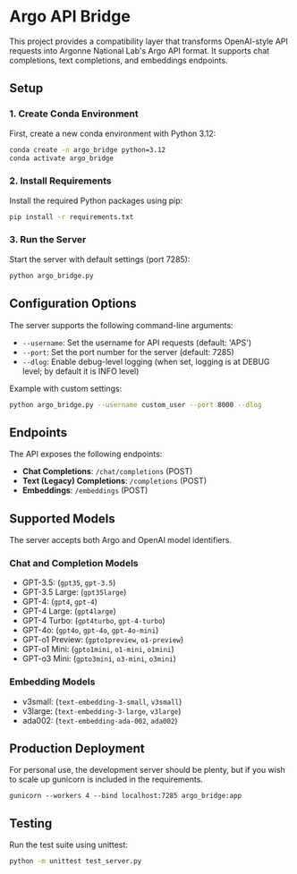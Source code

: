 # Argo API Bridge

This project provides a compatibility layer that transforms OpenAI-style API requests into Argonne National Lab's Argo API format. It supports chat completions, text completions, and embeddings endpoints.

## Setup

### 1. Create Conda Environment

First, create a new conda environment with Python 3.12:

```bash
conda create -n argo_bridge python=3.12
conda activate argo_bridge
```

### 2. Install Requirements

Install the required Python packages using pip:

```bash
pip install -r requirements.txt
```

### 3. Run the Server

Start the server with default settings (port 7285):

```bash
python argo_bridge.py
```

## Configuration Options

The server supports the following command-line arguments:

- `--username`: Set the username for API requests (default: 'APS')
- `--port`: Set the port number for the server (default: 7285)
- `--dlog`: Enable debug-level logging (when set, logging is at DEBUG level; by default it is INFO level)

Example with custom settings:

```bash
python argo_bridge.py --username custom_user --port 8000 --dlog
```

## Endpoints

The API exposes the following endpoints:

- **Chat Completions**: `/chat/completions` (POST)
- **Text (Legacy) Completions**: `/completions` (POST)
- **Embeddings**: `/embeddings` (POST)

## Supported Models

The server accepts both Argo and OpenAI model identifiers.

### Chat and Completion Models

- GPT-3.5: (`gpt35`, `gpt-3.5`)
- GPT-3.5 Large: (`gpt35large`)
- GPT-4: (`gpt4`, `gpt-4`)
- GPT-4 Large: (`gpt4large`)
- GPT-4 Turbo: (`gpt4turbo`, `gpt-4-turbo`)
- GPT-4o: (`gpt4o`, `gpt-4o`, `gpt-4o-mini`)
- GPT-o1 Preview: (`gpto1preview`, `o1-preview`)
- GPT-o1 Mini: (`gpto1mini`, `o1-mini`, `o1mini`)
- GPT-o3 Mini: (`gpto3mini`, `o3-mini`, `o3mini`)

### Embedding Models

- v3small: (`text-embedding-3-small`, `v3small`)
- v3large: (`text-embedding-3-large`, `v3large`)
- ada002: (`text-embedding-ada-002`, `ada002`)

## Production Deployment
For personal use, the development server should be plenty, but if you wish to scale up gunicorn is included in the requirements. 

`gunicorn --workers 4 --bind localhost:7285 argo_bridge:app`


## Testing

Run the test suite using unittest:

```bash
python -m unittest test_server.py
